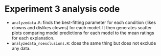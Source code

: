 Experiment 3 analysis code
===========================

* `analyzedata.R`: finds the best-fitting parameter for each condition (likes clowns and dislikes clowns) for each model. It then generates scatter plots comparing model predictions for each model to the mean ratings for each explanation.
* `analyzedata_noexclusions.R`: does the same thing but does not exclude any data.